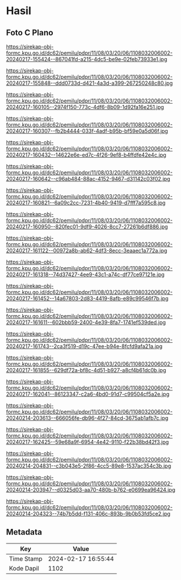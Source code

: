 # Hasil

## Foto C Plano

https://sirekap-obj-formc.kpu.go.id/dc62/pemilu/pdpr/11/08/03/20/06/1108032006002-20240217-155424--867041fd-a215-4dc5-be9e-02feb73933e1.jpg

https://sirekap-obj-formc.kpu.go.id/dc62/pemilu/pdpr/11/08/03/20/06/1108032006002-20240217-155848--ddd0733d-d421-4a3d-a399-267250248c80.jpg

https://sirekap-obj-formc.kpu.go.id/dc62/pemilu/pdpr/11/08/03/20/06/1108032006002-20240217-160105--2974f150-773c-4df6-8b09-1d92fa16e251.jpg

https://sirekap-obj-formc.kpu.go.id/dc62/pemilu/pdpr/11/08/03/20/06/1108032006002-20240217-160307--fb2b4444-033f-4adf-b95b-bf59e0a5d06f.jpg

https://sirekap-obj-formc.kpu.go.id/dc62/pemilu/pdpr/11/08/03/20/06/1108032006002-20240217-160432--14622e6e-ed7c-4f26-9ef8-b4ffdfe42e4c.jpg

https://sirekap-obj-formc.kpu.go.id/dc62/pemilu/pdpr/11/08/03/20/06/1108032006002-20240217-160642--c96ab484-88ac-4152-9467-d31142c03f02.jpg

https://sirekap-obj-formc.kpu.go.id/dc62/pemilu/pdpr/11/08/03/20/06/1108032006002-20240217-160821--6a09c2cc-7231-4b40-9419-d7fff7a595c8.jpg

https://sirekap-obj-formc.kpu.go.id/dc62/pemilu/pdpr/11/08/03/20/06/1108032006002-20240217-160950--820fec01-9df9-4026-8cc7-27261b6df886.jpg

https://sirekap-obj-formc.kpu.go.id/dc62/pemilu/pdpr/11/08/03/20/06/1108032006002-20240217-161122--00972a8b-ab62-4df3-8ecc-3eaaec1a772a.jpg

https://sirekap-obj-formc.kpu.go.id/dc62/pemilu/pdpr/11/08/03/20/06/1108032006002-20240217-161318--74d37427-4ee9-43c1-a74c-df77ce97121e.jpg

https://sirekap-obj-formc.kpu.go.id/dc62/pemilu/pdpr/11/08/03/20/06/1108032006002-20240217-161452--14a67803-2d83-4419-8afb-e89c99546f7b.jpg

https://sirekap-obj-formc.kpu.go.id/dc62/pemilu/pdpr/11/08/03/20/06/1108032006002-20240217-161611--602bbb59-2400-4e39-8fa7-1741ef539ded.jpg

https://sirekap-obj-formc.kpu.go.id/dc62/pemilu/pdpr/11/08/03/20/06/1108032006002-20240217-161743--2ca3f519-d19c-47ee-b94e-8fcfd9afa21a.jpg

https://sirekap-obj-formc.kpu.go.id/dc62/pemilu/pdpr/11/08/03/20/06/1108032006002-20240217-161855--629df72a-bf8c-4d51-b927-a8cf4b61dc0b.jpg

https://sirekap-obj-formc.kpu.go.id/dc62/pemilu/pdpr/11/08/03/20/06/1108032006002-20240217-162041--86123347-c2a6-4bd0-91d7-c99504cf5a2e.jpg

https://sirekap-obj-formc.kpu.go.id/dc62/pemilu/pdpr/11/08/03/20/06/1108032006002-20240214-203613--666056fe-db96-4f27-84cd-3675ab1afb7c.jpg

https://sirekap-obj-formc.kpu.go.id/dc62/pemilu/pdpr/11/08/03/20/06/1108032006002-20240217-162425--59e68a9f-6954-4e42-9110-f22b38bd42f3.jpg

https://sirekap-obj-formc.kpu.go.id/dc62/pemilu/pdpr/11/08/03/20/06/1108032006002-20240214-204831--c3b043e5-2f86-4cc5-89e8-1537ac354c3b.jpg

https://sirekap-obj-formc.kpu.go.id/dc62/pemilu/pdpr/11/08/03/20/06/1108032006002-20240214-203947--d0325d03-aa70-480b-b762-e0699ea96424.jpg

https://sirekap-obj-formc.kpu.go.id/dc62/pemilu/pdpr/11/08/03/20/06/1108032006002-20240214-204323--74b7b5dd-f131-406c-893b-9b0b53fd5ce2.jpg


## Metadata

| Key        | Value               |
| ---------- | ------------------- |
| Time Stamp | 2024-02-17 16:55:44 |
| Kode Dapil | 1102                |



